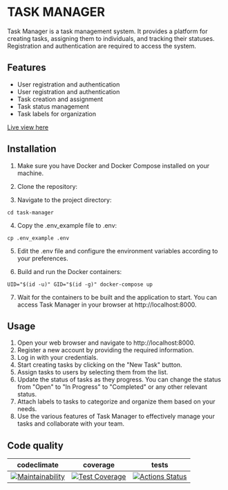 # TASK MANAGER


Task Manager is a task management system. It provides a platform for creating tasks, assigning them to individuals, and tracking their statuses. Registration and authentication are required to access the system.

## Features
* User registration and authentication
* User registration and authentication
* Task creation and assignment
* Task status management
* Task labels for organization


[Live view here](https://task-manager-81l3.onrender.com)

## Installation


1. Make sure you have Docker and Docker Compose installed on your machine.

2. Clone the repository:

3. Navigate to the project directory:

```
cd task-manager
```
4. Copy the .env_example file to .env:
```
cp .env_example .env
```
5. Edit the .env file and configure the environment variables according to your preferences.

6. Build and run the Docker containers:

```
UID="$(id -u)" GID="$(id -g)" docker-compose up
```
7. Wait for the containers to be built and the application to start. You can access Task Manager in your browser at http://localhost:8000.

## Usage
1. Open your web browser and navigate to http://localhost:8000.
2. Register a new account by providing the required information.
3. Log in with your credentials.
4. Start creating tasks by clicking on the "New Task" button.
5. Assign tasks to users by selecting them from the list.
6. Update the status of tasks as they progress. You can change the status from "Open" to "In Progress" to "Completed" or any other relevant status.
7. Attach labels to tasks to categorize and organize them based on your needs.
8. Use the various features of Task Manager to effectively manage your tasks and collaborate with your team.


## Сode quality

| codeclimate | coverage | tests |
|:---:|:---:|:---:|
| [![Maintainability](https://api.codeclimate.com/v1/badges/dae3eddd4dc3b0f6e903/maintainability)](https://codeclimate.com/github/Nella611/task-manager/maintainability) | [![Test Coverage](https://api.codeclimate.com/v1/badges/dae3eddd4dc3b0f6e903/test_coverage)](https://codeclimate.com/github/Nella611/task-manager/test_coverage) | [![Actions Status](https://github.com/Nella611/python-project-lvl4/workflows/hexlet-check/badge.svg)](https://github.com/Nella611/python-project-lvl4/actions) |


